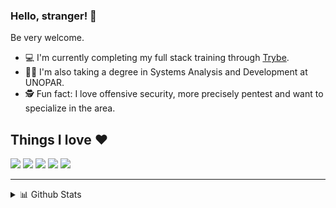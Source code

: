 ### Hello, stranger! 👋

Be very welcome.

- :computer: I'm currently completing my full stack training through [Trybe](https://github.com/tryber).
- :man_student: I'm also taking a degree in Systems Analysis and Development at UNOPAR.
- 🕵️ Fun fact: I love offensive security, more precisely pentest and want to specialize in the area.

## Things I love :heart:

![](https://img.shields.io/badge/-Pentesting-blue)
![](https://img.shields.io/badge/-Low_Level_Programming-green)
![](https://img.shields.io/badge/-Assembly-black)
![](https://img.shields.io/badge/-C-gray)
![](https://img.shields.io/badge/-Debian%20GNU/Linux-ff69b4)

********
<details>
  <summary>📊 Github Stats</summary>
  <br />
  <p align="center"> <img src="https://github-readme-stats.vercel.app/api?username=jhonatavbrg&show_icons=true&theme=gotham" alt="Joel's Stats" /> 

</details>
